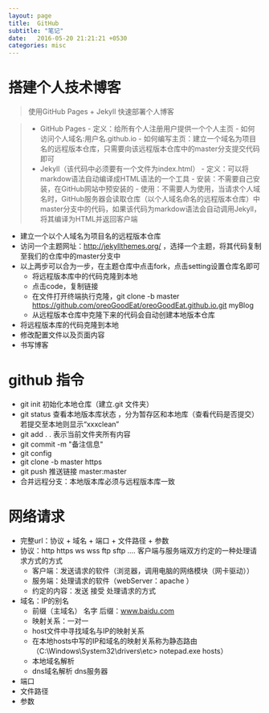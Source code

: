 ```yaml
---
layout: page
title:  GitHub 
subtitle: "笔记"
date:   2016-05-20 21:21:21 +0530
categories: misc
---
```


# 搭建个人技术博客

> 使用GitHub Pages + Jekyll 快速部署个人博客

> - GitHub Pages 
>       - 定义：给所有个人注册用户提供一个个人主页
>       - 如何访问个人域名:用户名.github.io
>       - 如何编写主页：建立一个域名为项目名的远程版本仓库，只需要向该远程版本仓库中的master分支提交代码即可
> - Jekyll（该代码中必须要有一个文件为index.html）
>       - 定义：可以将markdow语法自动编译成HTML语法的一个工具
>       - 安装：不需要自己安装，在GitHub网站中预安装的
>       - 使用：不需要人为使用，当请求个人域名时，GitHub服务器会读取仓库（以个人域名命名的远程版本仓库）中master分支中的代码，如果该代码为markdow语法会自动调用Jekyll，将其编译为HTML并返回客户端

 - 建立一个以个人域名为项目名的远程版本仓库
 - 访问一个主题网址：http://jekyllthemes.org/ ，选择一个主题，将其代码复制至我们的仓库中的master分支中
 - 以上两步可以合为一步，在主题仓库中点击fork，点击setting设置仓库名即可
	 - 将远程版本库中的代码克隆到本地
	 - 点击code，复制链接
	 - 在文件打开终端执行克隆，git clone -b master https://github.com/oreoGoodEat/oreoGoodEat.github.io.git myBlog 
	 - 从远程版本仓库中克隆下来的代码会自动创建本地版本仓库
 - 将远程版本库的代码克隆到本地
 - 修改配置文件以及页面内容
 - 书写博客

# github 指令
- git init  初始化本地仓库（建立.git 文件夹）
- git status 查看本地版本库状态 ，分为暂存区和本地库（查看代码是否提交）若提交至本地则显示“xxxclean”
- git add .   . 表示当前文件夹所有内容
- git commit -m "备注信息"  
- git config
- git clone -b master https
- git push 推送链接 master:master
- 合并远程分支：本地版本库必须与远程版本库一致
 
# 网络请求
 
 - 完整url：协议 + 域名 + 端口 + 文件路径 + 参数
 - 协议：http https ws wss ftp sftp .... 客户端与服务端双方约定的一种处理请求方式的方式
 	- 客户端：发送请求的软件（浏览器，调用电脑的网络模块（网卡驱动））
 	- 服务端：处理请求的软件（webServer：apache ）
 	- 约定的内容：发送 接受 处理请求的方式
 - 域名：IP的别名
	- 前缀（主域名） 名字 后缀：www.baidu.com
 	- 映射关系：一对一
 	- host文件中寻找域名与IP的映射关系 
 	- 在本地hosts中写的IP和域名的映射关系称为静态路由（C:\Windows\System32\drivers\etc> notepad.exe hosts）
 	- 本地域名解析
 	- dns域名解析 dns服务器
 - 端口
 - 文件路径
 - 参数

